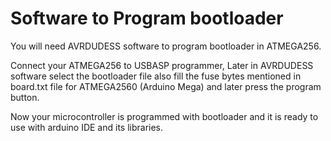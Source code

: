 # Software to Program bootloader

You will need AVRDUDESS software to program bootloader in ATMEGA256.

Connect your ATMEGA256 to USBASP programmer, Later in AVRDUDESS software select the bootloader file also fill the fuse bytes mentioned in 
board.txt file for ATMEGA2560 (Arduino Mega) and later press the program button.

Now your microcontroller is programmed with bootloader and it is ready to use with arduino IDE and its libraries.
